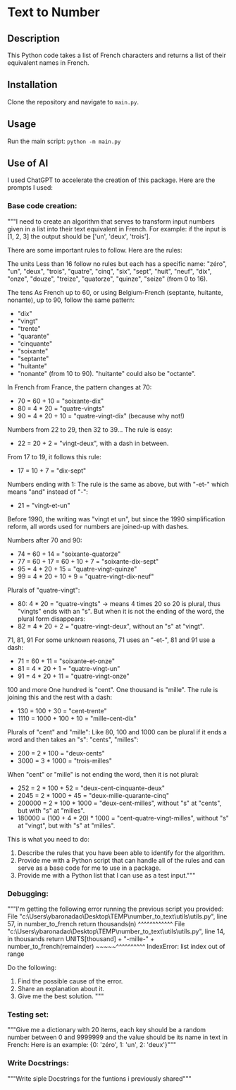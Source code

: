 # Text to Number

## Description
This Python code takes a list of French characters and returns a list of their equivalent names in French.

## Installation
Clone the repository and navigate to `main.py`.

## Usage
Run the main script: `python -m main.py`

## Use of AI

I used ChatGPT to accelerate the creation of this package. Here are the prompts I used:

### Base code creation:
"""I need to create an algorithm that serves to transform input numbers given in a list into their text equivalent in French. For example: if the input is [1, 2, 3] the output should be ['un', 'deux', 'trois'].

There are some important rules to follow. Here are the rules:

The units
Less than 16 follow no rules but each has a specific name: "zéro", "un", "deux", "trois", "quatre", "cinq", "six", "sept", "huit", "neuf", "dix", "onze", "douze", "treize", "quatorze", "quinze", "seize" (from 0 to 16).

The tens
As French up to 60, or using Belgium-French (septante, huitante, nonante), up to 90, follow the same pattern:
  - "dix"
  - "vingt"
  - "trente"
  - "quarante"
  - "cinquante"
  - "soixante"
  - "septante"
  - "huitante"
  - "nonante" (from 10 to 90). "huitante" could also be "octante".
  
In French from France, the pattern changes at 70:
  - 70 = 60 + 10 = "soixante-dix"
  - 80 = 4 * 20 = "quatre-vingts"
  - 90 = 4 * 20 + 10 = "quatre-vingt-dix" (because why not!)

Numbers from 22 to 29, then 32 to 39...
The rule is easy:
  - 22 = 20 + 2 = "vingt-deux", with a dash in between.
  
From 17 to 19, it follows this rule:
  - 17 = 10 + 7 = "dix-sept"

Numbers ending with 1:
The rule is the same as above, but with "-et-" which means "and" instead of "-":
  - 21 = "vingt-et-un"
  
Before 1990, the writing was "vingt et un", but since the 1990 simplification reform, all words used for numbers are joined-up with dashes.

Numbers after 70 and 90:
 - 74 = 60 + 14 = "soixante-quatorze"
 - 77 = 60 + 17 = 60 + 10 + 7 = "soixante-dix-sept"
 - 95 = 4 * 20 + 15 = "quatre-vingt-quinze"
 - 99 = 4 * 20 + 10 + 9 = "quatre-vingt-dix-neuf"

Plurals of "quatre-vingt":
  - 80: 4 * 20 = "quatre-vingts" → means 4 times 20 so 20 is plural, thus "vingts" ends with an "s". 
But when it is not the ending of the word, the plural form disappears:
  - 82 = 4 * 20 + 2 = "quatre-vingt-deux", without an "s" at "vingt".

71, 81, 91
For some unknown reasons, 71 uses an "-et-", 81 and 91 use a dash:
  - 71 = 60 + 11 = "soixante-et-onze"
  - 81 = 4 * 20 + 1 = "quatre-vingt-un"
  - 91 = 4 * 20 + 11 = "quatre-vingt-onze"

100 and more
One hundred is "cent". 
One thousand is "mille". 
The rule is joining this and the rest with a dash:
  - 130 = 100 + 30 = "cent-trente"
  - 1110 = 1000 + 100 + 10 = "mille-cent-dix"

Plurals of "cent" and "mille":
Like 80, 100 and 1000 can be plural if it ends a word and then takes an "s": "cents", "milles":
  - 200 = 2 * 100 = "deux-cents"
  - 3000 = 3 * 1000 = "trois-milles"

When "cent" or "mille" is not ending the word, then it is not plural:
  - 252 = 2 * 100 + 52 = "deux-cent-cinquante-deux"
  - 2045 = 2 * 1000 + 45 = "deux-mille-quarante-cinq" 
  - 200000 = 2 * 100 * 1000 = "deux-cent-milles", without "s" at "cents", but with "s" at "milles".
  - 180000 = (100 + 4 * 20) * 1000 = "cent-quatre-vingt-milles", without "s" at "vingt", but with "s" at "milles".

This is what you need to do:

1. Describe the rules that you have been able to identify for the algorithm.
2. Provide me with a Python script that can handle all of the rules and can serve as a base code for me to use in a package.
3. Provide me with a Python list that I can use as a test input."""

### Debugging:
 """I'm getting the following error running the previous script you provided:
 File "c:\Users\ybaronadao\Desktop\TEMP\number_to_text\utils\utils.py", line 57, in 
number_to_french
    return thousands(n)
           ^^^^^^^^^^^^
  File "c:\Users\ybaronadao\Desktop\TEMP\number_to_text\utils\utils.py", line 14, in 
thousands
    return UNITS[thousand] + "-mille-" + number_to_french(remainder)
           ~~~~~^^^^^^^^^^
IndexError: list index out of range

Do the following:
1. Find the possible cause of the error.
2. Share an explanation about it.
3. Give me the best solution.
"""

### Testing set:
 """Give me a dictionary with 20 items, each key should be a random number between 0 and 9999999 and the value should be its name in text in French:
Here is an example: {0: 'zéro', 1: 'un', 2: 'deux'}"""

### Write Docstrings:
 """Write siple Docstrings for the funtions i previously shared"""
